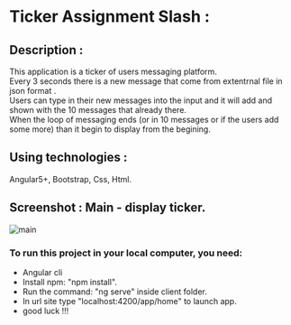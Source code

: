# Ticker Assignment Slash :

## Description :

This application is a ticker of users messaging platform.<br />
Every 3 seconds there is a new message that come from extentrnal file in json format .<br />
Users can type in their new messages into the input and it will add and shown with the 10 messages that already there.<br />
When the loop of messaging ends (or in 10 messages or if the users add some more) than it begin to display from the begining.<br />

## Using technologies :

Angular5+, Bootstrap, Css, Html.<br />


## Screenshot : Main - display ticker.</br>

![main](https://user-images.githubusercontent.com/40452887/54379385-f79d6380-4691-11e9-9e43-7c39aef3e9da.png)

### To run this project in your local computer, you need:
* Angular cli
* Install npm: "npm install".
* Run the command: "ng serve" inside client folder.
* In url site type "localhost:4200/app/home" to launch app.
* good luck !!!



